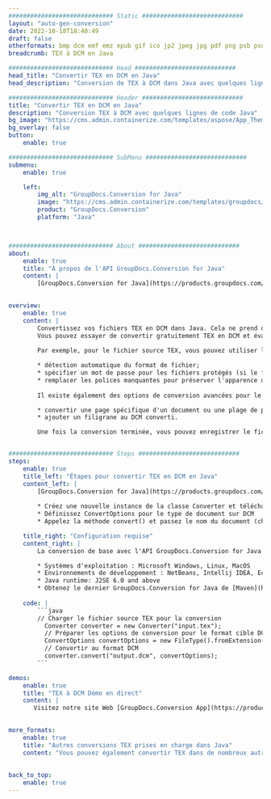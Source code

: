 ```yaml
---
############################# Static ############################
layout: "auto-gen-conversion"
date: 2022-10-18T18:40:49
draft: false
otherformats: bmp dcm emf emz epub gif ico jp2 jpeg jpg pdf png psb psd svg svgz tex tga tif tiff webp wmf wmz xps
breadcrumb: TEX à DCM en Java

############################# Head ############################
head_title: "Convertir TEX en DCM en Java"
head_description: "Conversion de TEX à DCM dans Java avec quelques lignes de code. Convertissez plus de 160 formats de fichiers à l'aide de l'API de conversion de documents GroupDocs pour Java"

############################# Header ############################
title: "Convertir TEX en DCM en Java"
description: "Conversion TEX à DCM avec quelques lignes de code Java"
bg_image: "https://cms.admin.containerize.com/templates/aspose/App_Themes/V3/images/bg/header1.png"
bg_overlay: false
button:
    enable: true

############################# SubMenu ############################
submenu:
    enable: true

    left:
        img_alt: "GroupDocs.Conversion for Java"
        image: "https://cms.admin.containerize.com/templates/groupdocs/images/product-logos/90x90-noborder/groupdocs-conversion-java.png"
        product: "GroupDocs.Conversion"
        platform: "Java"



############################# About ############################
about:
    enable: true
    title: "À propos de l'API GroupDocs.Conversion for Java"
    content: |
        [GroupDocs.Conversion for Java](https://products.groupdocs.com/conversion/java/) est une API de conversion de format de fichier avancée pour la conversion entre les formats d'image et de document populaires tels que Microsoft Office, OpenDocument, PDF, HTML, e-mail, CAO. et bien plus encore avec seulement quelques lignes de code. L'API native détecte automatiquement les formats des documents originaux et propose de nombreuses options de personnalisation des documents convertis. Outre la fonction d'extraction d'informations d'un document, il prend également en charge la mise en cache des résultats de conversion sur le disque local par défaut. Cependant, tout type de stockage de cache peut être pris en charge en implémentant les interfaces appropriées - Amazon S3, Dropbox, Google Drive, Windows Azure, Reddis ou tout autre.
    

overview:
    enable: true
    content: |
        Convertissez vos fichiers TEX en DCM dans Java. Cela ne prend que quelques lignes de code Java sur n'importe quelle plate-forme de votre choix, telle que Windows, Linux, macOS.
        Vous pouvez essayer de convertir gratuitement TEX en DCM et évaluer la qualité des résultats de conversion. En plus des scripts de conversion de fichiers simples, vous pouvez essayer des options plus sophistiquées pour charger le fichier source TEX et stocker la sortie DCM. 
        
        Par exemple, pour le fichier source TEX, vous pouvez utiliser les options de chargement suivantes :

        * détection automatique du format de fichier;
        * spécifier un mot de passe pour les fichiers protégés (si le format de fichier le prend en charge);
        * remplacer les polices manquantes pour préserver l'apparence du document.
        
        Il existe également des options de conversion avancées pour le fichier DCM :

        * convertir une page spécifique d'un document ou une plage de pages;
        * ajouter un filigrane au DCM converti.

        Une fois la conversion terminée, vous pouvez enregistrer le fichier DCM dans votre chemin de fichier local ou dans un stockage tiers tel que FTP, Amazon S3, Google Drive, Dropbox, etc. Veuillez noter - pour convertir TEX à DCM, vous n'avez pas besoin d'installer de logiciel supplémentaire, tel que MS Office, Open Office, Adobe Acrobat Reader, etc.


############################# Steps ############################
steps:
    enable: true
    title_left: "Étapes pour convertir TEX en DCM en Java"
    content_left: |
        [GroupDocs.Conversion for Java](https://products.groupdocs.com/conversion/java/) permet aux développeurs de convertir facilement le fichier TEX en DCM avec quelques lignes de code.
        
        * Créez une nouvelle instance de la classe Converter et téléchargez le fichier TEX avec le chemin complet
        * Définissez ConvertOptions pour le type de document sur DCM
        * Appelez la méthode convert() et passez le nom du document (chemin complet) et le format (DCM) en tant que paramètre

    title_right: "Configuration requise"
    content_right: |
        La conversion de base avec l'API GroupDocs.Conversion for Java peut être effectuée avec seulement quelques lignes de code. Nos API sont prises en charge sur toutes les principales plates-formes et systèmes d'exploitation. Avant d'exécuter le code ci-dessous, assurez-vous que les prérequis suivants sont installés sur votre système.

        * Systèmes d'exploitation : Microsoft Windows, Linux, MacOS
        * Environnements de développement : NetBeans, Intellij IDEA, Eclipse, etc.
        * Java runtime: J2SE 6.0 and above
        * Obtenez le dernier GroupDocs.Conversion for Java de [Maven](https://repository.groupdocs.com/webapp/#/artifacts/browse/tree/General/repo/com/groupdocs/groupdocs-conversion)
         
    code: |
        ```java    
        // Charger le fichier source TEX pour la conversion
          Converter converter = new Converter("input.tex");
          // Préparer les options de conversion pour le format cible DCM
          ConvertOptions convertOptions = new FileType().fromExtension("dcm").getConvertOptions();
          // Convertir au format DCM
          converter.convert("output.dcm", convertOptions);
        ```

demos:
    enable: true
    title: "TEX à DCM Démo en direct"
    content: |
       Visitez notre site Web [GroupDocs.Conversion App](https://products.groupdocs.app/conversion/family) et essayez la conversion TEX à DCM maintenant. La démo gratuite présente les avantages suivants
          

more_formats:
    enable: true
    title: "Autres conversions TEX prises en charge dans Java"
    content: "Vous pouvez également convertir TEX dans de nombreux autres formats de fichiers. Veuillez consulter la liste ci-dessous."
       
       
back_to_top:
    enable: true
---
```

